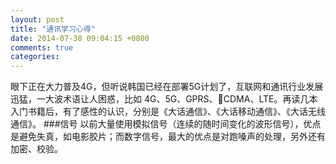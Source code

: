 ```yaml
---
layout: post
title: "通讯学习心得"
date: 2014-07-30 09:04:15 +0800
comments: true
categories: 
---
```

眼下正在大力普及4G，但听说韩国已经在部署5G计划了，互联网和通讯行业发展迅猛，一大波术语让人困惑，比如 4G、5G、GPRS、CDMA、LTE。再读几本入门书籍后，有了感性的认识，分别是《大话通信》、《大话移动通信》、《大话无线通信》。
###信号
以前大量使用模拟信号（连续的随时间变化的波形信号），优点是避免失真，如电影胶片；而数字信号，最大的优点是对跑嗓声的处理，另外还有加密、校验。